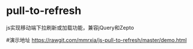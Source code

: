 # pull-to-refresh
js实现移动端下拉刷新或加载功能，兼容jQuery和Zepto

#演示地址
https://rawgit.com/mmrxia/js-pull-to-refresh/master/demo.html

